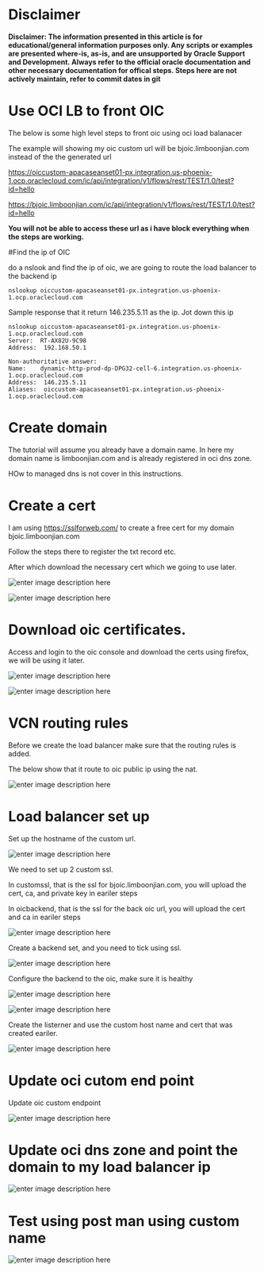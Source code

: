 # Disclaimer
**Disclaimer: The information presented in this article is for educational/general information purposes only. Any scripts or examples are presented where-is, as-is, and are unsupported by Oracle Support and Development. Always refer to the official oracle documentation and other necessary documentation for offical steps. Steps here are not actively maintain, refer to commit dates in git**


# Use OCI LB to front OIC

The below is some high level steps to front oic using oci load balanacer

The example will showing my oic custom url will be bjoic.limboonjian.com instead of the the generated url

https://oiccustom-apacaseanset01-px.integration.us-phoenix-1.ocp.oraclecloud.com/ic/api/integration/v1/flows/rest/TEST/1.0/test?id=hello

https://bjoic.limboonjian.com/ic/api/integration/v1/flows/rest/TEST/1.0/test?id=hello


**You will not be able to access these url as i have block everything when the steps are working.**

#Find the ip of OIC

do a nslook and find the ip of oic, we are going to route the load balancer to the backend ip
```
nslookup oiccustom-apacaseanset01-px.integration.us-phoenix-1.ocp.oraclecloud.com
```

Sample response that it return 146.235.5.11 as the ip. Jot down this ip

```
nslookup oiccustom-apacaseanset01-px.integration.us-phoenix-1.ocp.oraclecloud.com
Server:  RT-AX82U-9C98
Address:  192.168.50.1

Non-authoritative answer:
Name:    dynamic-http-prod-dp-DPG32-cell-6.integration.us-phoenix-1.ocp.oraclecloud.com
Address:  146.235.5.11
Aliases:  oiccustom-apacaseanset01-px.integration.us-phoenix-1.ocp.oraclecloud.com
```
# Create domain

The tutorial will assume you already have a domain name. In here my domain name is limboonjian.com and is already registered in oci dns zone.

HOw to managed dns is not cover in this instructions.

# Create a cert

I am using https://sslforweb.com/ to create a free cert for my domain bjoic.limboonjian.com

Follow the steps there to register the txt record etc.


After which download the necessary cert which we going to use later.

![enter image description here](https://github.com/wenjian80/oiccustom/blob/main/customssl.JPG)


![enter image description here](https://github.com/wenjian80/oiccustom/blob/main/dnstxtrecord.JPG)


# Download oic certificates.

Access and login to the oic console  and download the certs using firefox, we will be using it later.

![enter image description here](https://github.com/wenjian80/oiccustom/blob/main/downloadcer1.JPG)

![enter image description here](https://github.com/wenjian80/oiccustom/blob/main/downloadcer2.JPG)


# VCN routing rules

Before we create the load balancer make sure that the routing rules is added.

The below show that it route to oic public ip using the nat.

![enter image description here](https://github.com/wenjian80/oiccustom/blob/main/nat.JPG)

# Load balancer set up

Set up the hostname of the custom url.

![enter image description here](https://github.com/wenjian80/oiccustom/blob/main/hostname.JPG)

We need to set up 2 custom ssl.

In customssl, that is the ssl for bjoic.limboonjian.com, you will upload the cert, ca, and private key in eariler steps

In oicbackend, that is the ssl for the back oic url, you will upload the cert and ca in eariler steps

![enter image description here](https://github.com/wenjian80/oiccustom/blob/main/addssl.JPG)

Create a backend set, and you need to tick using ssl.

![enter image description here](https://github.com/wenjian80/oiccustom/blob/main/backendset1.JPG)

Configure the backend to the oic, make sure it is healthy

![enter image description here](https://github.com/wenjian80/oiccustom/blob/main/check1.JPG)

![enter image description here](https://github.com/wenjian80/oiccustom/blob/main/check2.JPG)

Create the listerner and use the custom host name and cert that was created eariler.

![enter image description here](https://github.com/wenjian80/oiccustom/blob/main/listerner.JPG)

# Update oci cutom end point

Update oic custom endpoint

![enter image description here](https://github.com/wenjian80/oiccustom/blob/main/customendpoint.JPG)


# Update oci dns zone and point the domain to my load balancer ip

![enter image description here](https://github.com/wenjian80/oiccustom/blob/main/dnszone.JPG)


# Test using post man using custom name

![enter image description here](https://github.com/wenjian80/oiccustom/blob/main/testikng.JPG)
















